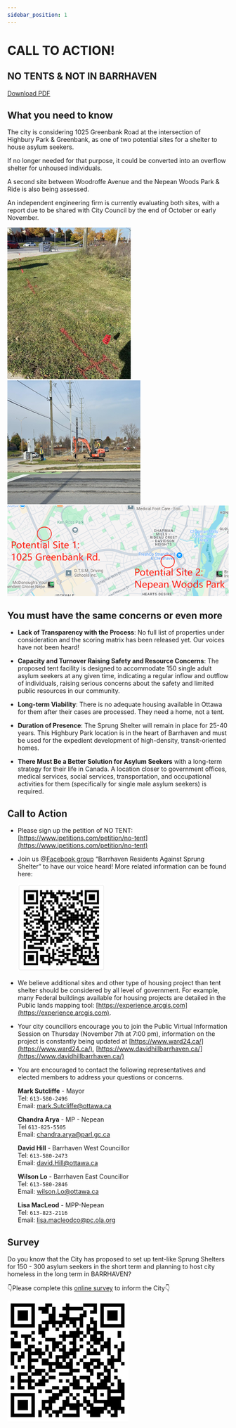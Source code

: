 ```yaml
---
sidebar_position: 1
---
```


# CALL TO ACTION!

## NO TENTS & NOT IN BARRHAVEN

[Download PDF](/flyer-brass.pdf)

## What you need to know

The city is considering 1025 Greenbank Road at the intersection of Highbury Park & Greenbank, as one of two potential sites for a shelter to house asylum seekers.

If no longer needed for that purpose, it could be converted into an overflow shelter for unhoused individuals.

A second site between Woodroffe Avenue and the Nepean Woods Park & Ride is also being assessed.

An independent engineering firm is currently evaluating both sites, with a report due to be shared with City Council by the end of October or early November.

![Marks on the ground](/img/ground-mark.png)
![digger](/img/digger.png)
![site-on-map](/img/site-on-map.png)

## You must have the same concerns or even more

- **Lack of Transparency with the Process**: No full list of properties under consideration and the scoring matrix has been released yet. Our voices have not been heard!

- **Capacity and Turnover Raising Safety and Resource Concerns**: The proposed tent facility is designed to accommodate 150 single adult asylum seekers at any given time, indicating a regular inflow and outflow of individuals, raising serious concerns about the safety and limited public resources in our community.

- **Long-term Viability**: There is no adequate housing available in Ottawa for them after their cases are processed. They need a home, not a tent.

- **Duration of Presence**: The Sprung Shelter will remain in place for 25-40 years. This Highbury Park location is in the heart of Barrhaven and must be used for the expedient development of high-density, transit-oriented homes.

- **There Must Be a Better Solution for Asylum Seekers** with a long-term strategy for their life in Canada. A location closer to government offices, medical services, social services, transportation, and occupational activities for them (specifically for single male asylum seekers) is required.

## Call to Action

- Please sign up the petition of NO TENT: [https://www.ipetitions.com/petition/no-tent](https://www.ipetitions.com/petition/no-tent)

- Join us @[Facebook group](https://www.facebook.com/groups/897543572333064) “Barrhaven Residents Against Sprung Shelter” to have our voice heard! More related information can be found here:

    ![facebook-QR-code](/img/facebook-QR-code.png)

- We believe additional sites and other type of housing project than tent shelter should be considered by all level of government. For example, many Federal buildings available for housing projects are detailed in the Public lands mapping tool: [https://experience.arcgis.com](https://experience.arcgis.com).

- Your city councillors encourage you to join the Public Virtual Information Session on Thursday (November 7th at 7:00 pm), information on the project is constantly being updated at [https://www.ward24.ca/](https://www.ward24.ca/), [https://www.davidhillbarrhaven.ca/](https://www.davidhillbarrhaven.ca/)

- You are encouraged to contact the following representatives and elected members to address your questions or concerns.

    **Mark Sutcliffe** - Mayor  
    Tel: `613-580-2496`  
    Email: [mark.Sutcliffe@ottawa.ca](mailto:mark.Sutcliffe@ottawa.ca)

    **Chandra Arya** - MP - Nepean  
    Tel `613-825-5505`  
    Email: [chandra.arya@parl.gc.ca](mailto:chandra.arya@parl.gc.ca)

    **David Hill** - Barrhaven West Councillor  
    Tel: `613-580-2473`  
    Email: [david.Hill@ottawa.ca](mailto:chandra.arya@parl.gc.ca)

    **Wilson Lo** - Barrhaven East Councillor  
    Tel: `613-580-2846`  
    Email: [wilson.Lo@ottawa.ca](mailto:chandra.arya@parl.gc.ca)

    **Lisa MacLeod** - MPP-Nepean  
    Tel: `613-823-2116`  
    Email: [lisa.macleodco@pc.ola.org](mailto:chandra.arya@parl.gc.ca)

## Survey

Do you know that the City has proposed to set up tent-like Sprung Shelters for 150 - 300 asylum seekers in the short term and planning to host city homeless in the long term in BARRHAVEN?

👇Please complete this [online survey](https://docs.google.com/forms/d/e/1FAIpQLSfzO9oEoE9hCiNx8uSUIId1SQJmxyDMRA9Vhelc9SX08j0ysg/viewform) to inform the City👇

![survey-QR-code](/img/survey-QR-code.png)

